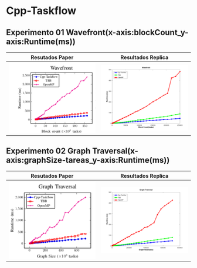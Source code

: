 # Cpp-Taskflow
## Experimento 01 Wavefront(x-axis:blockCount_y-axis:Runtime(ms))
| Resutados Paper                                       | Resultados Replica                            |
| ----------------------------------------------------- | --------------------------------------------- |
| <img src="https://github.com/Noodle96/parallelProgramming/blob/main/taskFlowPlot/img/wavefront_paper.png" alt="title A" width="600px"> | <img src="https://github.com/Noodle96/parallelProgramming/blob/main/taskFlowPlot/img/wavefront.png" alt="title A" width="600px"> |

## Experimento 02 Graph Traversal(x-axis:graphSize-tareas_y-axis:Runtime(ms))
| Resutados Paper                                       | Resultados Replica                            |
| ----------------------------------------------------- | --------------------------------------------- |
| <img src="https://github.com/Noodle96/parallelProgramming/blob/main/taskFlowPlot/img/graph_traversal_paper.png" alt="title A" width="600px"> | <img src="https://github.com/Noodle96/parallelProgramming/blob/main/taskFlowPlot/img/graph_traversal.png" alt="title A" width="600px"> |